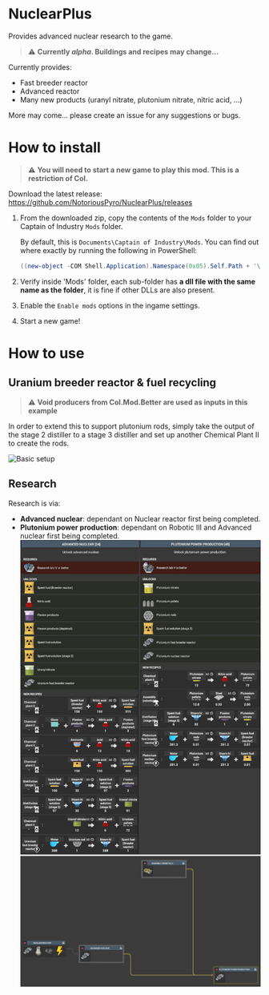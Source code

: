 # NuclearPlus

Provides advanced nuclear research to the game.

> :warning: **Currently ***alpha***. Buildings and recipes may change...**

Currently provides:
* Fast breeder reactor
* Advanced reactor
* Many new products (uranyl nitrate, plutonium nitrate, nitric acid, ...)

More may come... please create an issue for any suggestions or bugs.

# How to install

> :warning: **You will need to start a new game to play this mod. This is a restriction of CoI.**

Download the latest release: https://github.com/NotoriousPyro/NuclearPlus/releases

1. From the downloaded zip, copy the contents of the `Mods` folder to your Captain of Industry `Mods` folder.

    By default, this is `Documents\Captain of Industry\Mods`. You can find out where exactly by running the following in PowerShell:
    ```powershell
    ((new-object -COM Shell.Application).Namespace(0x05).Self.Path + '\Captain of Industry\Mods')
    ```

2. Verify inside 'Mods' folder, each sub-folder has **a dll file with the same name as the folder**, it is fine if other DLLs are also present.

3. Enable the `Enable mods` options in the ingame settings.

4. Start a new game!

# How to use

## Uranium breeder reactor & fuel recycling
> :warning: **Void producers from CoI.Mod.Better are used as inputs in this example**

In order to extend this to support plutonium rods, simply take the output of the stage 2 distiller to a stage 3 distiller and set up another Chemical Plant II to create the rods.

![Basic setup](docs/basic_setup.png)

## Research
Research is via:
* **Advanced nuclear**: dependant on Nuclear reactor first being completed.
* **Plutonium power production**: dependant on Robotic III and Advanced nuclear first being completed.
![Research](docs/research.png)
![Research Tree](docs/research_tree.png)

